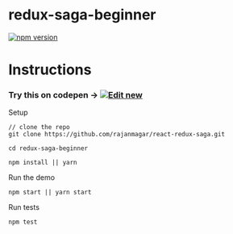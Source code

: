 # redux-saga-beginner
[![npm version](https://img.shields.io/npm/v/redux-saga.svg)](https://www.npmjs.com/package/redux-saga)

# Instructions

### Try this on codepen -> [![Edit new](https://codesandbox.io/static/img/play-codesandbox.svg)](https://codesandbox.io/s/github/walkwel/problem-components/tree/master/components/jupyterProblem)

Setup

```
// clone the repo
git clone https://github.com/rajanmagar/react-redux-saga.git

cd redux-saga-beginner

npm install || yarn
```

Run the demo

```
npm start || yarn start
```

Run tests

```
npm test
```
